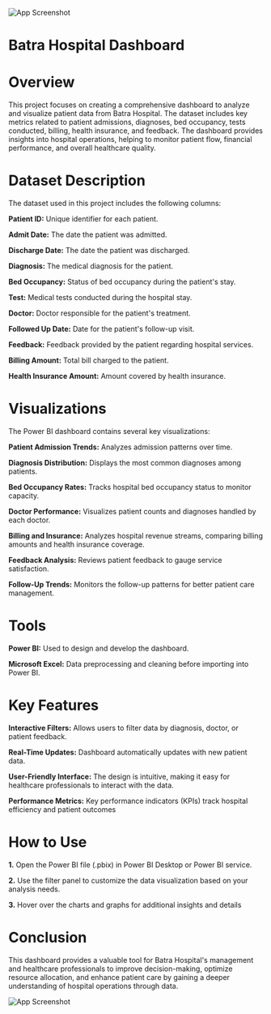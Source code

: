 


![App Screenshot](https://encrypted-tbn0.gstatic.com/images?q=tbn:ANd9GcTZL-cIJ-yiaJCNcd8GladscFAFxdaNJ9QwIDGVaum5rvhlPwyX-ecMnjJh&s=10)

# __Batra Hospital Dashboard__

# __Overview__

This project focuses on creating a comprehensive dashboard to analyze and visualize patient data from Batra Hospital. The dataset includes key metrics related to patient admissions, diagnoses, bed occupancy, tests conducted, billing, health insurance, and feedback. The dashboard provides insights into hospital operations, helping to monitor patient flow, financial performance, and overall healthcare quality.




# __Dataset Description__
The dataset used in this project includes the following columns:

__Patient ID:__ Unique identifier for each patient.

__Admit Date:__ The date the patient was admitted.

__Discharge Date:__ The date the patient was discharged.

__Diagnosis:__ The medical diagnosis for the patient.

__Bed Occupancy:__ Status of bed occupancy during the patient's stay.

__Test:__ Medical tests conducted during the hospital stay.

__Doctor:__ Doctor responsible for the patient's treatment.

__Followed Up Date:__ Date for the patient's follow-up visit.

__Feedback:__ Feedback provided by the patient regarding hospital services.

__Billing Amount:__ Total bill charged to the patient.

__Health Insurance Amount:__ Amount covered by health insurance.
# __Visualizations__
The Power BI dashboard contains several key visualizations:

__Patient Admission Trends:__ Analyzes admission patterns over time.

__Diagnosis Distribution:__ Displays the most common diagnoses among patients.

__Bed Occupancy Rates:__ Tracks hospital bed occupancy status to monitor capacity.

__Doctor Performance:__ Visualizes patient counts and diagnoses handled by each doctor.

__Billing and Insurance:__ Analyzes hospital revenue streams, comparing billing amounts and health insurance coverage.

__Feedback Analysis:__ Reviews patient feedback to gauge service satisfaction.

__Follow-Up Trends:__ Monitors the follow-up patterns for better patient care management.




# __Tools__

__Power BI:__ Used to design and develop the dashboard.

__Microsoft Excel:__ Data preprocessing and cleaning before importing into Power BI.


# __Key Features__
__Interactive Filters:__ Allows users to filter data by diagnosis, doctor, or patient feedback.

__Real-Time Updates:__ Dashboard automatically updates with new patient data.

__User-Friendly Interface:__ The design is intuitive, making it easy for healthcare professionals to interact with the data.

__Performance Metrics:__ Key performance indicators (KPIs) track hospital efficiency and patient outcomes
# __How to Use__
__1.__ Open the Power BI file (.pbix) in Power BI Desktop or Power BI service.

__2.__ Use the filter panel to customize the data visualization based on your analysis needs.

__3.__ Hover over the charts and graphs for additional insights and details
# __Conclusion__
This dashboard provides a valuable tool for Batra Hospital's management and healthcare professionals to improve decision-making, optimize resource allocation, and enhance patient care by gaining a deeper understanding of hospital operations through data.

![App Screenshot](https://encrypted-tbn0.gstatic.com/images?q=tbn:ANd9GcRYFFiSv8uxutGoONtPZ_MdPXIYXgvdiP8pgH-ls4eEGgzmS0YiKwfD1-8&s=10)
